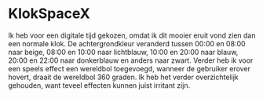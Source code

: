 # KlokSpaceX


Ik heb voor een digitale tijd gekozen, omdat ik dit mooier eruit vond zien dan een normale klok. De achtergrondkleur veranderd tussen 00:00 en 08:00 naar beige, 08:00 en 10:00 naar lichtblauw, 10:00 en 20:00 naar blauw, 20:00 en 22:00 naar donkerblauw en anders naar zwart. Verder heb ik voor een speels effect een wereldbol toegevoegd, wanneer de gebruiker erover hovert, draait de wereldbol 360 graden. Ik heb het verder overzichtelijk gehouden, want teveel effecten kunnen juist irritant zijn.
